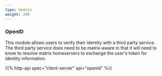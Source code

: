 ```yaml
---
type: module
weight: 280
---
```


### OpenID

This module allows users to verify their identity with a third party
service. The third party service does need to be matrix-aware in that it
will need to know to resolve matrix homeservers to exchange the user's
token for identity information.

{{% http-api spec="client-server" api="openid" %}}
